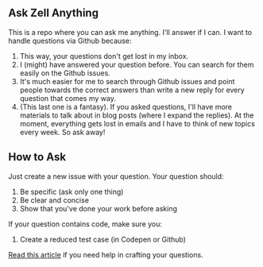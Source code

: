 ## Ask Zell Anything

This is a repo where you can ask me anything. I'll answer if I can. I want to handle questions via Github because:

1. This way, your questions don't get lost in my inbox.
2. I (might) have answered your question before. You can search for them easily on the Github issues.
3. It's much easier for me to search through Github issues and point people towards the correct answers than write a new reply for every question that comes my way.
4. (This last one is a fantasy). If you asked questions, I'll have more materials to talk about in blog posts (where I expand the replies). At the moment, everything gets lost in emails and I have to think of new topics every week. So ask away!

## How to Ask

Just create a new issue with your question. Your question should: 

1. Be specific (ask only one thing) 
2. Be clear and concise
3. Show that you've done your work before asking 

If your question contains code, make sure you: 

1. Create a reduced test case (in Codepen or Github)

[Read this article](http://zellwk.com/blog/asking-questions/) if you need help in crafting your questions. 


